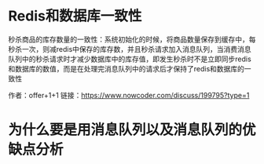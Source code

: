 # Redis和数据库一致性

秒杀商品的库存数量的一致性：系统初始化的时候，将商品数量保存到缓存中，每秒杀一次，则减redis中保存的库存数，并且秒杀请求加入消息队列，当消费消息队列中的秒杀请求时才减少数据库中的库存值，即发生秒杀时不是立即同步redis和数据库的数值，而是在处理完消息队列中的请求后才保持了redis和数据库的一致性  

  作者：offer+1+1
链接：<https://www.nowcoder.com/discuss/199795?type=1>

# 为什么要是用消息队列以及消息队列的优缺点分析



